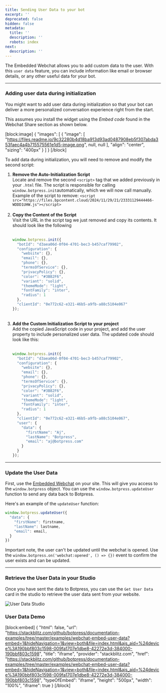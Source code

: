 ```yaml
---
title: Sending User Data to your bot
excerpt: ''
deprecated: false
hidden: false
metadata:
  title: ''
  description: ''
  robots: index
next:
  description: ''
---
```

The Embedded Webchat allows you to add custom data to the user. With this `user data` feature, you can include information like email or browser details, or any other useful data for your bot.

***

### Adding user data during initialization

You might want to add user data during initialization so that your bot can deliver a more personalized conversation experience right from the start. 

This assumes you install the widget using the _Embed code_ found in the Webchat Share section as shown below.

[block:image]
{
  "images": [
    {
      "image": [
        "https://files.readme.io/9c32280b4d18ba913d93ad0487908eb5f307abda353faec4a4b715575561e1d5-image.png",
        null,
        null
      ],
      "align": "center",
      "sizing": "400px"
    }
  ]
}
[/block]


To add data during initialization, you will need to remove and modify the second script:

1. **Remove the Auto-Initialization Script**  
   Locate and remove the second `<script>` tag that we added previously in your `.html` file. The script is responsible for calling `window.botpress.init`automatically, which we will now call manually.  
   Example of the script to remove: `<script src="https://files.bpcontent.cloud/2024/11/29/21/23331129444466-WDDD1UHW.js"></script>`  
   <br />
2. **Copy the Content of the Script**  
   Visit the URL in the script tag we just removed and copy its contents. It should look like the following  
   <br />
   ```javascript
   window.botpress.init({
     "botId": "d3aea06d-0f04-4701-bec3-b457caf79902",
     "configuration": {
       "website": {},
       "email": {},
       "phone": {},
       "termsOfService": {},
       "privacyPolicy": {},
       "color": "#3B82F6",
       "variant": "solid",
       "themeMode": "light",
       "fontFamily": "inter",
       "radius": 1
     },
     "clientId": "0e772c62-e321-46b5-a9fb-a88c5104e067"
   });
   ```
   <br />
3. **Add the Custom Initialization Script to your project**  
   Add the copied JavaScript code in your project, and add the user property to include personalized user data. The updated code should look like this:  
   <br />
   ```javascript
   window.botpress.init({
     "botId": "d3aea06d-0f04-4701-bec3-b457caf79902",
     "configuration": {
       "website": {},
       "email": {},
       "phone": {},
       "termsOfService": {},
       "privacyPolicy": {},
       "color": "#3B82F6",
       "variant": "solid",
       "themeMode": "light",
       "fontFamily": "inter",
       "radius": 1
     },
     "clientId": "0e772c62-e321-46b5-a9fb-a88c5104e067",
     "user": {
       "data": {
         "firstName": "Aj",
         "lastName": "Botpress",
         "email": "aj@botpress.com"
       }
     }
   });
   ```

***

### Update the User Data

First, use the [Embedded Webchat](/docs/embedded-webchat) on your site. This will give you access to the `window.botpress` object. You can use the `window.botpress.updateUser` function to send any data back to Botpress.

Here's an example of the `updateUser` function:

```javascript
window.botpress.updateUser({
  "data": {
    "firstName": firstname,
    "lastName": lastname,
    "email": email,
  }
})
```

Important note, the user can't be updated until the webchat is opened. Use the `window.botpress.on('webchat:opened', () => {})` event to confirm the user exists and can be updated.

***

### Retrieve the User Data in your Studio

Once you have sent the data to Botpress, you can use the `Get User Data` card in the studio to retrieve the user data sent from your website.

![User Data Studio](https://files.readme.io/d0f3cadea0c2191665b89c6f51d7ea9e268cc7ac62ea4fcdfba5242e60b99ea4-image.png)

### User Data Demo

[block:embed]
{
  "html": false,
  "url": "https://stackblitz.com/github/botpress/documentation-examples/tree/master/examples/webchat-embed-user-data?embed=1&hideNavigation=1&view=both&file=index.html&ajs_aid=%24device%3A190bbf803c1598-009fa1707e1dbe8-42272e3d-384000-190bbf803c1598",
  "title": "iframe",
  "provider": "stackblitz.com",
  "href": "https://stackblitz.com/github/botpress/documentation-examples/tree/master/examples/webchat-embed-user-data?embed=1&hideNavigation=1&view=both&file=index.html&ajs_aid=%24device%3A190bbf803c1598-009fa1707e1dbe8-42272e3d-384000-190bbf803c1598",
  "typeOfEmbed": "iframe",
  "height": "500px",
  "width": "100%",
  "iframe": true
}
[/block]